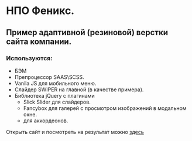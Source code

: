 # НПО Феникс.
## Пример адаптивной (резиновой) верстки сайта компании.
### Используются:
* БЭМ
* Препроцессор SAAS\SCSS.
* Vanila JS для мобильного меню.
* Слайдер SWIPER на главной (в качестве примера).
* Библиотека jQuery c плагинами 
    * Slick Slider для слайдеров.   
    * Fancybox для галерей с просмотром изображений в модальном окне.
    * для аккордеонов.
    
Открыть сайт и посмотреть на результат можно [здесь](old-yaryi.github.io/npo-fenix/)
